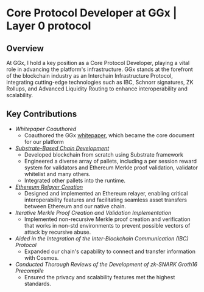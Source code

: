 # Core Protocol Developer at GGx | Layer 0 protocol

## Overview

At GGx, I hold a key position as a Core Protocol Developer, playing a vital role in advancing the platform's infrastructure. GGx stands at the forefront of the blockchain industry as an Interchain Infrastructure Protocol, integrating cutting-edge technologies such as IBC, Schnorr signatures, ZK Rollups, and Advanced Liquidity Routing to enhance interoperability and scalability.

## Key Contributions
* *Whitepaper Coauthored*
  * Coauthored the GGx [whitepaper](https://ggxchain.io/wp-content/uploads/2023/10/GGx-Whitepaper.pdf), which became the core document for our platform
* *[Substrate-Based Chain Development](https://github.com/ggxchain/ggxnode)*
  * Developed blockchain from scratch using Substrate framework
  * Engineered a diverse array of pallets, including a per session reward system for validators and Ethereum Merkle proof validation, validator whitelist and many others.
  * Integrated other pallets into the runtime.
* *[Ethereum Relayer Creation](https://github.com/ggxchain/transaction-receipt-relayer)*
  * Designed and implemented an Ethereum relayer, enabling critical interoperability features and facilitating seamless asset transfers between Ethereum and our native chain.
* *Iterative Merkle Proof Creation and Validation Implementation*
  * Implemented non-recursive Merkle proof creation and verification that works in non-std environments to prevent possible vectors of attack by recursive abuse.
* *Aided in the Integration of the Inter-Blockchain Communication (IBC) Protocol*
  * Expanded our chain's capability to connect and transfer information with Cosmos.
* *Conducted Thorough Reviews of the Development of zk-SNARK Groth16 Precompile*
  * Ensured the privacy and scalability features met the highest standards.
